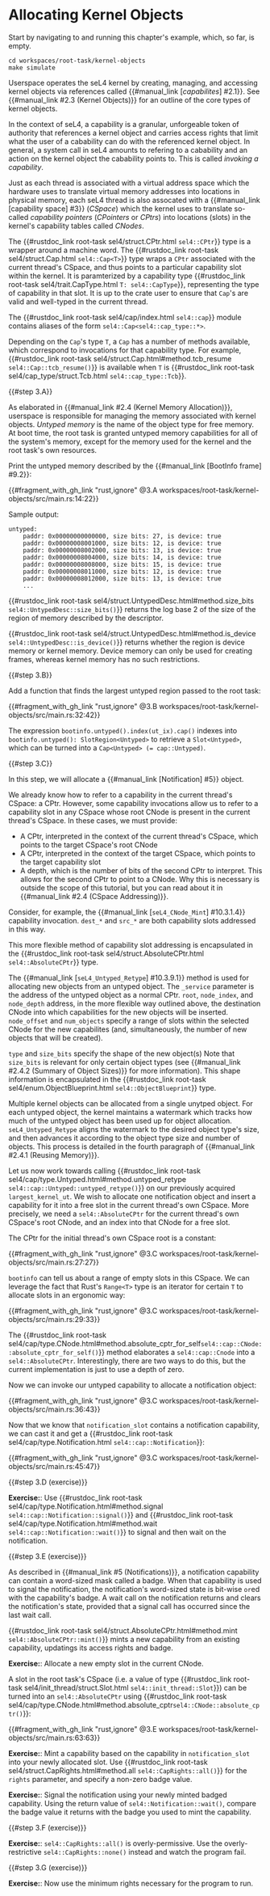 <!--
    Copyright 2024, Colias Group, LLC

    SPDX-License-Identifier: CC-BY-SA-4.0
-->

# Allocating Kernel Objects

Start by navigating to and running this chapter's example, which, so far, is empty.

```
cd workspaces/root-task/kernel-objects
make simulate
```

Userspace operates the seL4 kernel by creating, managing, and accessing kernel objects via references called {{#manual_link [_capabilites_] #2.1}}.
See {{#manual_link #2.3 (Kernel Objects)}} for an outline of the core types of kernel objects.

In the context of seL4, a capability is a granular, unforgeable token of authority that references a kernel object and carries access rights that limit what the user of a cabability can do with the referenced kernel object.
In general, a system call in seL4 amounts to refering to a cabability and an action on the kernel object the cabability points to.
This is called _invoking a capability_.

<!-- As elaborated in {{#manual_link #2.3 (Kernel Objects)}}, the core kernel object types are:
- CNode: a table containing capabilites, used to construct so-called capability spaces, which are assigned to threads. When making a syscall, a thread refers to capabilities in its capability space to in turn refer to kernel objects.
- Thread control block: the state associated with a thread's execution context. Used to control a thread.
- Scheduling context (only relevent to certain kernel configurations, not covered here): represents access to a CPU, used for scheduling.
- Endpoint: synchronous IPC endpoint, for message-passing between threads.
- Reply object (only relevent to certain kernel configurations, not covered here): tracks scheduling information accross IPC endpoint calls.
- Notification object: asynchronous signalling mechanism. -->

Just as each thread is associated with a virtual address space which the hardware uses to translate virtual memory addresses into locations in physical memory, each seL4 thread is also assocated with a {{#manual_link [capability space] #3}} (_CSpace_) which the kernel uses to translate so-called _capability pointers_ (_CPointers_ or _CPtrs_) into locations (slots) in the kernel's capability tables called _CNodes_.

The {{#rustdoc_link root-task sel4/struct.CPtr.html `sel4::CPtr`}} type is a wrapper around a machine word.
The {{#rustdoc_link root-task sel4/struct.Cap.html `sel4::Cap<T>`}} type wraps a `CPtr` associated with the current thread's CSpace, and thus points to a particular capability slot within the kernel.
It is paramterized by a capability type {{#rustdoc_link root-task sel4/trait.CapType.html `T: sel4::CapType`}}, representing the type of capability in that slot.
It is up to the crate user to ensure that `Cap`'s are valid and well-typed in the current thread.

The {{#rustdoc_link root-task sel4/cap/index.html `sel4::cap`}} module contains aliases of the form `sel4::Cap<sel4::cap_type::*>`.

Depending on the `Cap`'s type `T`, a `Cap` has a number of methods available, which correspond to invocations for that capability type.
For example, {{#rustdoc_link root-task sel4/struct.Cap.html#method.tcb_resume `sel4::Cap::tcb_resume()`}} is available when `T` is {{#rustdoc_link root-task sel4/cap_type/struct.Tcb.html `sel4::cap_type::Tcb`}}.

{{#step 3.A}}

As elaborated in {{#manual_link #2.4 (Kernel Memory Allocation)}}, userspace is responsible for managing the memory associated with kernel objects.
_Untyped memory_ is the name of the object type for free memory.
At boot time, the root task is granted untyped memory capabilities for all of the system's memory, except for the memory used for the kernel and the root task's own resources.

Print the untyped memory described by the {{#manual_link [BootInfo frame] #9.2}}:

{{#fragment_with_gh_link "rust,ignore" @3.A workspaces/root-task/kernel-objects/src/main.rs:14:22}}

Sample output:

```
untyped:
    paddr: 0x00000000000000, size bits: 27, is device: true
    paddr: 0x00000008001000, size bits: 12, is device: true
    paddr: 0x00000008002000, size bits: 13, is device: true
    paddr: 0x00000008004000, size bits: 14, is device: true
    paddr: 0x00000008008000, size bits: 15, is device: true
    paddr: 0x00000008011000, size bits: 12, is device: true
    paddr: 0x00000008012000, size bits: 13, is device: true
    ...
```

{{#rustdoc_link root-task sel4/struct.UntypedDesc.html#method.size_bits `sel4::UntypedDesc::size_bits()`}} returns the log base 2 of the size of the region of memory described by the descriptor. 

{{#rustdoc_link root-task sel4/struct.UntypedDesc.html#method.is_device `sel4::UntypedDesc::is_device()`}} returns whether the region is device memory or kernel memory.
Device memory can only be used for creating frames, whereas kernel memory has no such restrictions.

{{#step 3.B}}

Add a function that finds the largest untyped region passed to the root task:

{{#fragment_with_gh_link "rust,ignore" @3.B workspaces/root-task/kernel-objects/src/main.rs:32:42}}

The expression `bootinfo.untyped().index(ut_ix).cap()` indexes into `bootinfo.untyped(): SlotRegion<Untyped>` to retrieve a `Slot<Untyped>`, which can be turned into a `Cap<Untyped> (= cap::Untyped)`.

{{#step 3.C}}

In this step, we will allocate a {{#manual_link [Notification] #5}} object.

We already know how to refer to a capability in the current thread's CSpace: a CPtr.
However, some capability invocations allow us to refer to a capability slot in any CSpace whose root CNode is present in the current thread's CSpace.
In these cases, we must provide:
- A CPtr, interpreted in the context of the current thread's CSpace, which points to the target CSpace's root CNode
- A CPtr, interpreted in the context of the target CSpace, which points to the target capability slot
- A depth, which is the number of bits of the second CPtr to interpret. This allows for the second CPtr to point to a CNode. Why this is necessary is outside the scope of this tutorial, but you can read about it in {{#manual_link #2.4 (CSpace Addressing)}}.

Consider, for example, the {{#manual_link [`seL4_CNode_Mint`] #10.3.1.4}} capability invocation.
`dest_*` and `src_*` are both capability slots addressed in this way.

This more flexible method of capability slot addressing is encapsulated in the {{#rustdoc_link root-task sel4/struct.AbsoluteCPtr.html `sel4::AbsoluteCPtr`}} type.

The {{#manual_link [`seL4_Untyped_Retype`] #10.3.9.1}} method is used for allocating new objects from an untyped object.
The `_service` parameter is the address of the untyped object as a normal CPtr.
`root`, `node_index`, and `node_depth` address, in the more flexible way outlined above, the destination CNode into which capabilities for the new objects will be inserted.
`node_offset` and `num_objects` specify a range of slots within the selected CNode for the new capabilites (and, simultaneously, the number of new objects that will be created).

`type` and `size_bits` specify the shape of the new object(s)
Note that `size_bits` is relevant for only certain object types (see {{#manual_link #2.4.2 (Summary of Object Sizes)}} for more information).
This shape information is encapsulated in the {{#rustdoc_link root-task sel4/enum.ObjectBlueprint.html `sel4::ObjectBlueprint`}} type.

Multiple kernel objects can be allocated from a single unytped object.
For each untyped object, the kernel maintains a watermark which tracks how much of the untyped object has been used up for object allocation.
`seL4_Untyped_Retype` aligns the watermark to the desired object type's size, and then advances it according to the object type size and number of objects.
This process is detailed in the fourth paragraph of {{#manual_link #2.4.1 (Reusing Memory)}}.

Let us now work towards calling {{#rustdoc_link root-task sel4/cap/type.Untyped.html#method.untyped_retype `sel4::cap::Untyped::untyped_retype()`}} on our previously acquired `largest_kernel_ut`.
We wish to allocate one notification object and insert a capability for it into a free slot in the current thread's own CSpace.
More precisely, we need a `sel4::AbsoluteCPtr` for the current thread's own CSpace's root CNode, and an index into that CNode for a free slot.

The CPtr for the initial thread's own CSpace root is a constant:

{{#fragment_with_gh_link "rust,ignore" @3.C workspaces/root-task/kernel-objects/src/main.rs:27:27}}

`bootinfo` can tell us about a range of empty slots in this CSpace.
We can leverage the fact that Rust's `Range<T>` type is an iterator for certain `T` to allocate slots in an ergonomic way:

{{#fragment_with_gh_link "rust,ignore" @3.C workspaces/root-task/kernel-objects/src/main.rs:29:33}}

The {{#rustdoc_link root-task sel4/cap/type.CNode.html#method.absolute_cptr_for_self`sel4::cap::CNode::absolute_cptr_for_self()`}}  method elaborates a `sel4::cap::Cnode` into a `sel4::AbsoluteCPtr`.
Interestingly, there are two ways to do this, but the current implementation is just to use a depth of zero.

Now we can invoke our untyped capability to allocate a notification object:

{{#fragment_with_gh_link "rust,ignore" @3.C workspaces/root-task/kernel-objects/src/main.rs:36:43}}

Now that we know that `notification_slot` contains a notification capability, we can cast it and get a {{#rustdoc_link root-task sel4/cap/type.Notification.html `sel4::cap::Notification`}}:

{{#fragment_with_gh_link "rust,ignore" @3.C workspaces/root-task/kernel-objects/src/main.rs:45:47}}

{{#step 3.D (exercise)}}

**Exercise:**: Use {{#rustdoc_link root-task sel4/cap/type.Notification.html#method.signal `sel4::cap::Notification::signal()`}} and {{#rustdoc_link root-task sel4/cap/type.Notification.html#method.wait `sel4::cap::Notification::wait()`}} to signal and then wait on the notification.

{{#step 3.E (exercise)}}

As described in {{#manual_link #5 (Notifications)}}, a notification capability can contain a word-sized mask called a badge.
When that capability is used to signal the notification, the notification's word-sized state is bit-wise `or`ed with the capability's badge.
A wait call on the notification returns and clears the notification's state, provided that a signal call has occurred since the last wait call.

{{#rustdoc_link root-task sel4/struct.AbsoluteCPtr.html#method.mint `sel4::AbsoluteCPtr::mint()`}} mints a new capability from an existing capability, updatings its access rights and badge.

**Exercise:**: Allocate a new empty slot in the current CNode.

A slot in the root task's CSpace (i.e. a value of type {{#rustdoc_link root-task sel4/init_thread/struct.Slot.html `sel4::init_thread::Slot`}}) can be turned into an `sel4::AbsoluteCPtr` using {{#rustdoc_link root-task sel4/cap/type.CNode.html#method.absolute_cptr`sel4::CNode::absolute_cptr()`}}:

{{#fragment_with_gh_link "rust,ignore" @3.E workspaces/root-task/kernel-objects/src/main.rs:63:63}}

**Exercise:**: Mint a capability based on the capability in `notification_slot` into your newly allocated slot. Use {{#rustdoc_link root-task sel4/struct.CapRights.html#method.all `sel4::CapRights::all()`}} for the `rights` parameter, and specify a non-zero badge value.

**Exercise:**: Signal the notification using your newly minted badged capability. Using the return value of `sel4::Notification::wait()`, compare the badge value it returns with the badge you used to mint the capability.

{{#step 3.F (exercise)}}

**Exercise:**: `sel4::CapRights::all()` is overly-permissive. Use the overly-restrictive `sel4::CapRights::none()` instead and watch the program fail.

{{#step 3.G (exercise)}}

**Exercise:**: Now use the minimum rights necessary for the program to run.
